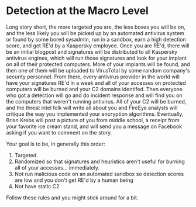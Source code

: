 # Detection at the Macro Level
Long story short, the more targeted you are, the less boxes you will be on, and the less likely you will be picked up by an automated antivirus system or found by some bored sysadmin, run in a sandbox, earn a high detection score, and get RE'd by a Kaspersky employee. Once you are RE'd, there will be an initial blogpost and signatures will be distributed to all Kaspersky antivirus engines, which will run those signatures and look for your implant on all of their protected computers. More of your implants will be found, and then  one of them will be uploaded to VirusTotal by some random company's security personnel. From there, every antivirus provider in the world will have your signatures RE'd in a week and all of your accesses on protected computers will be burned and your C2 domains identifed. Then everyone who got a detection will go and do incident response and will find you on the computers that weren't running antivirus. All of your C2 will be burned, and the threat intel folk will write all about you and FireEye analysts will critique the way you implemented your encryption algorithms. Eventually, Brian Krebs will post a picture of you from middle school, a receipt from your favorite ice cream stand, and will send you a message on Facebook asking if you want to comment on the story. 

Your goal is to be, in generally this order: 

1. Targeted. 
2. Randomized so that signatures and heuristics aren't useful for burning all of your accesses... immediately.
3. Not run malicious code on an automated sandbox so detection scores are low and you don't get RE'd by a human being
4. Not have static C2

Follow these rules and you might stick around for a bit.


